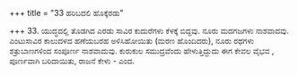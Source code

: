 +++
title = "33 ಹರಿಬದಲಿ ಹೊಕ್ಕೆರಡು"

+++
33. ಯುದ್ಧದಲ್ಲಿ ತೊಡಗಿದ ಎರಡು ಸಾವಿರ ಕುದುರೆಗಳು ಕೆಳಕ್ಕೆ ಬಿದ್ದವು. ನೂರು ಮದಗಜಗಳು ನಾಶವಾದವು. ಎಂಟುಸಾವಿರ ಕಾಲುದಳದ ಹಣೆಯಬರಹ ಅಳಿಸಿಹೋಯಿತು (ಮರಣ ಹೊಂದಿದರು),  ನೂರು ರಥಗಳು ಶತ್ರುಬಾಣಗಳಿಂದ ಸಂಪೂರ್ಣ ನಾಶವಾದುವು. ಕುರುಕುಲ ಸಮುದ್ರವೆಂದು ಹೇಳುತ್ತಿದ್ದುದು ಈಗ ಕೇವಲ ವೈಭವ , ಪೂರ್ಣವಾಗಿ ಬರಿದಾಯಿತು, ರಾಜನೆ ಕೇಳು - ಎಂದ.